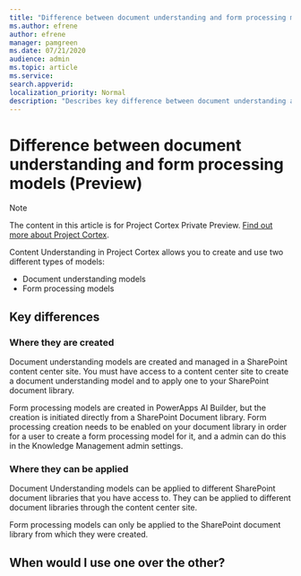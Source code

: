 ```yaml
---
title: "Difference between document understanding and form processing models (Preview)"
ms.author: efrene
author: efrene
manager: pamgreen
ms.date: 07/21/2020
audience: admin
ms.topic: article
ms.service: 
search.appverid: 
localization_priority: Normal
description: "Describes key difference between document understanding and form processing models."
---
```


# Difference between document understanding and form processing models (Preview)

> [!Note] 
> The content in this article is for Project Cortex Private Preview. [Find out more about Project Cortex]().

Content Understanding in Project Cortex allows you to create and use two different types of models:

- Document understanding models
- Form processing models

## Key differences


### Where they are created

Document understanding models are created and managed in a SharePoint content center site. You must have access to a content center site to create a document understanding model and to apply one to your SharePoint document library.

Form processing models are created in PowerApps AI Builder, but the creation is initiated directly from a SharePoint Document library. Form processing creation needs to be enabled on your document library in order for a user to create a form processing model for it, and a admin can do this in the Knowledge Management admin settings.

### Where they can be applied

Document Understanding models can be applied to different SharePoint document libraries that you have access to. They can be applied to different document libraries through the content center site.

Form processing models can only be applied to the SharePoint document library from which they were created.

## When would I use one over the other?
 


  
  



